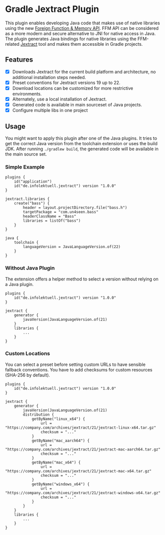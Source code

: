 # Gradle Jextract Plugin

This plugin enables developing Java code that makes use of native libraries using the new [Foreign Function & Memory API][ffm].
FFM API can be considered as a more modern and secure alternative to JNI for native access in Java.
The plugin generates Java bindings for native libraries using the FFM-related [Jextract] tool and makes them accessible in Gradle projects.

## Features

- [x] Downloads Jextract for the current build platform and architecture, no additional installation steps needed.
- [x] Preset conventions for Jextract versions 19 up to 22.
- [x] Download locations can be customized for more restrictive environments.
- [x] Alternately, use a local installation of Jextract.
- [x] Generated code is available in main sourceset of Java projects.
- [x] Configure multiple libs in one project

## Usage

You might want to apply this plugin after one of the Java plugins.
It tries to get the correct Java version from the toolchain extension or uses the build JDK.
After running `./gradlew build`, the generated code will be available in the main source set.

### Simple Example

```
plugins {
    id("application")
    id("de.infolektuell.jextract") version "1.0.0"
}

jextract.libraries {
    create("bass") {
        header = layout.projectDirectory.file("bass.h")
        targetPackage = "com.un4seen.bass"
        headerClassName = "Bass"
        libraries = listOf("bass")
    }
}

java {
    toolchain {
        languageVersion = JavaLanguageVersion.of(22)
    }
}
```

### Without Java Plugin

The extension offers a helper method to select a version without relying on a Java plugin.

```
plugins {
    id("de.infolektuell.jextract") version "1.0.0"
}

jextract {
    generator {
        javaVersion(JavaLanguageVersion.of(21)
    }
    libraries {
        ...
    }
}
```

### Custom Locations

You can select a preset before setting custom URLs to have sensible fallback conventions.
You have to add checksums for custom resources (SHA-256 by default).

```
plugins {
    id("de.infolektuell.jextract") version "1.0.0"
}

jextract {
    generator {
        javaVersion(JavaLanguageVersion.of(21)
        distribution {
            getByName("linux_x64") {
                url = "https://company.com/archives/jextract/21/jextract-linux-x64.tar.gz"
                checksum = "..."
            }
            getByName("mac_aarch64") {
                url = "https://company.com/archives/jextract/21/jextract-mac-aarch64.tar.gz"
                checksum = "..."
            }
            getByName("mac_x64") {
                url = "https://company.com/archives/jextract/21/jextract-mac-x64.tar.gz"
                checksum = "..."
            }
            getByName("windows_x64") {
                url = "https://company.com/archives/jextract/21/jextract-windows-x64.tar.gz"
                checksum = "..."
            }
        }
    }
    libraries {
        ...
    }
}
```

[jextract]: https://jdk.java.net/jextract/
[ffm]: https://openjdk.org/jeps/454
